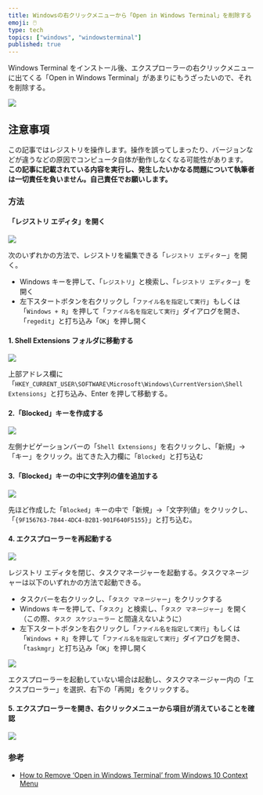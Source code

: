```yaml
---
title: Windowsの右クリックメニューから「Open in Windows Terminal」を削除する
emoji: 🖱️
type: tech
topics: ["windows", "windowsterminal"]
published: true
---
```


Windows Terminal をインストール後、エクスプローラーの右クリックメニューに出てくる「Open in Windows Terminal」があまりにもうざったいので、それを削除する。

![](https://storage.googleapis.com/zenn-user-upload/h1wbr66ee69944y5dtxhuml2nxfo)

## 注意事項

この記事ではレジストリを操作します。操作を誤ってしまったり、バージョンなどが違うなどの原因でコンピュータ自体が動作しなくなる可能性があります。  
**この記事に記載されている内容を実行し、発生したいかなる問題について執筆者は一切責任を負いません。自己責任でお願いします。**

### 方法

#### 「レジストリ エディタ」を開く

![](https://storage.googleapis.com/zenn-user-upload/ejwqx8jmc3p4jlle3w7a8altm098)

次のいずれかの方法で、レジストリを編集できる「`レジストリ エディター`」を開く。

- Windows キーを押して、「`レジストリ`」と検索し、「`レジストリ エディター`」を開く
- 左下スタートボタンを右クリックし「`ファイル名を指定して実行`」もしくは「`Windows + R`」を押して「`ファイル名を指定して実行`」ダイアログを開き、「`regedit`」と打ち込み「`OK`」を押し開く

#### 1. Shell Extensions フォルダに移動する

![](https://storage.googleapis.com/zenn-user-upload/650y56q5m3hvyrtl8bjyxr2869j3)

上部アドレス欄に「`HKEY_CURRENT_USER\SOFTWARE\Microsoft\Windows\CurrentVersion\Shell Extensions`」と打ち込み、Enter を押して移動する。

#### 2.「Blocked」キーを作成する

![](https://storage.googleapis.com/zenn-user-upload/5kw2f89zkbo3bafphl1u4qm3yxdp)

左側ナビゲーションバーの「`Shell Extensions`」を右クリックし、「新規」→「キー」をクリック。出てきた入力欄に「`Blocked`」と打ち込む

#### 3.「Blocked」キーの中に文字列の値を追加する

![](https://storage.googleapis.com/zenn-user-upload/vuc52054ojxfom3zu4733yjt6io3)

先ほど作成した「`Blocked`」キーの中で「新規」→「文字列値」をクリックし、「`{9F156763-7844-4DC4-B2B1-901F640F5155}`」と打ち込む。

#### 4. エクスプローラーを再起動する

![](https://storage.googleapis.com/zenn-user-upload/7ukpsuuzh4g6vfhp7nacd14drzg8)

レジストリ エディタを閉じ、タスクマネージャーを起動する。タスクマネージャーは以下のいずれかの方法で起動できる。

- タスクバーを右クリックし、「`タスク マネージャー`」をクリックする
- Windows キーを押して、「`タスク`」と検索し、「`タスク マネージャー`」を開く（この際、`タスク スケジューラー` と間違えないように）
- 左下スタートボタンを右クリックし「`ファイル名を指定して実行`」もしくは「`Windows + R`」を押して「`ファイル名を指定して実行`」ダイアログを開き、「`taskmgr`」と打ち込み「`OK`」を押し開く

![](https://storage.googleapis.com/zenn-user-upload/skw8awoiytme0rfob9g2csr2i8ja)

エクスプローラーを起動していない場合は起動し、タスクマネージャー内の「エクスプローラー」を選択、右下の「再開」をクリックする。

#### 5. エクスプローラーを開き、右クリックメニューから項目が消えていることを確認

![](https://storage.googleapis.com/zenn-user-upload/pmvzulokqpn3p42tkzl0bjv3anq9)

### 参考

- [How to Remove ‘Open in Windows Terminal’ from Windows 10 Context Menu](http://farsilinux.org/how-to-remove-open-in-windows-terminal-from-windows-10-context-menu/)
